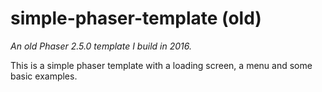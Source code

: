 # simple-phaser-template (old)

_An old Phaser 2.5.0 template I build in 2016._

This is a simple phaser template with a loading screen, a menu and some basic examples.
